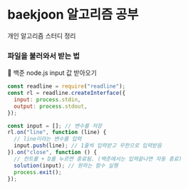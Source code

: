 # baekjoon 알고리즘 공부

개인 알고리즘 스터디 정리

### 파일을 불러와서 받는 법

📌 백준 node.js input 값 받아오기

```js
const readline = require("readline");
const rl = readline.createInterface({
  input: process.stdin,
  output: process.stdout,
});

const input = []; // 변수를 저장
rl.on("line", function (line) {
  // line이라는 변수를 입력
  input.push(line); // 1줄씩 입력받고 무한으로 입력받음
}).on("close", function () {
  // 컨트롤 + D를 누르면 종료됨. (백준에서는 입력끝나면 자동 종료)
  solution(input); // 원하는 함수 실행
  process.exit();
});
```
